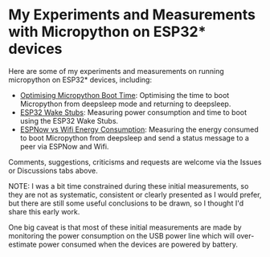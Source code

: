 # My Experiments and Measurements with Micropython on ESP32* devices

Here are some of my experiments and measurements on running micropython on
ESP32* devices, including:

- [Optimising Micropython Boot Time](./OptimisingMicropythonBootTime/README.md):
  Optimising the time to boot Micropython from deepsleep mode and returning to
  deepsleep.
- [ESP32 Wake Stubs](./ESP32WakeStubs/README.md): Measuring power consumption
  and time to boot using the ESP32 Wake Stubs.
- [ESPNow vs Wifi Energy Consumption](./ESPNowvsWifiEnergyUsage/README.md):
  Measuring the energy consumed to boot Micropython from deepsleep and send a
  status message to a peer via ESPNow and Wifi.

Comments, suggestions, criticisms and requests are welcome via the Issues or
Discussions tabs above.

NOTE: I was a bit time constrained during these initial measurements, so they
are not as systematic, consistent or clearly presented as I would prefer, but
there are still some useful conclusions to be drawn, so I thought I'd share this
early work.

One big caveat is that most of these initial measurements are made by monitoring
the power consumption on the USB power line which will over-estimate power
consumed when the devices are powered by battery.
